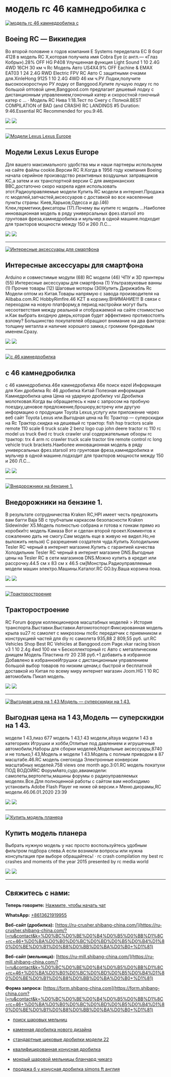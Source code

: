 # модель rc 46 камнедробилка с

<a href="https://swt.shibang-china.com/?l=ru&img&k=%D0%BC%D0%BE%D0%B4%D0%B5%D0%BB%D1%8C+rc+46+%D0%BA%D0%B0%D0%BC%D0%BD%D0%B5%D0%B4%D1%80%D0%BE%D0%B1%D0%B8%D0%BB%D0%BA%D0%B0+%D1%81" target="_blank">![модель rc 46 камнедробилка с](http://static.shibang-china.com/all-800x300/1184.jpg)</a>

## Boeing RC — Википедия
Во второй половине х годов компания E Systems переделала EC B борт 4128 в модель RC X,которая получила имя Cobra Eye (с англ.— &#171;Глаз Кобры&#187;).28% OFF HG P408 Улучшенная функция Light Sound 1 10 2.4G 4WD 16CH 30 км ч Rc Модель Авто US4X4.9% OFF Eachine &amp; EMAX EAT03 1 24 2.4G RWD Electric FPV RC Авто С защитными очками для.XinleHong 9125 1 10 2.4G 4WD 46 км ч.РУ Лодки,получите высокоскоростную РУ лодку от Banggood.Купите лучшую лодку rc по большой оптовой цене,Banggood.com предлагает дешевый лодку с дистанционным управлением,гоночный катер и скоростной гоночный катер с …&nbsp;&#0183;&#32;Модель RC Нива 1:18.Тест по Снегу с Полной.BEST COMPILATION of BAD (and CRASH) RC LANDINGS #5 Duration: 9:46.Essential RC Recommended for you.9:46.


<a href="https://whatsapp.shibangsoft.com/WhatsApp.php" target="_blank" title="WhatsApp">![](http://static.shibang-china.com/icon/whatsapp.png)</a> <a href="https://swt.shibang-china.com/?l=ru&icon&k=%D0%BC%D0%BE%D0%B4%D0%B5%D0%BB%D1%8C+rc+46+%D0%BA%D0%B0%D0%BC%D0%BD%D0%B5%D0%B4%D1%80%D0%BE%D0%B1%D0%B8%D0%BB%D0%BA%D0%B0+%D1%81" target="_blank">![](http://static.shibang-china.com/icon/chat-ru.png)</a>

---

<a href="https://swt.shibang-china.com/?l=ru&img&k=%D0%BC%D0%BE%D0%B4%D0%B5%D0%BB%D1%8C+rc+46+%D0%BA%D0%B0%D0%BC%D0%BD%D0%B5%D0%B4%D1%80%D0%BE%D0%B1%D0%B8%D0%BB%D0%BA%D0%B0+%D1%81" target="_blank">![Модели Lexus Lexus Europe](http://static.shibang-china.com/all-800x300/342.jpg)</a>

## Модели Lexus Lexus Europe
Для вашего максимального удобства мы и наши партнеры используем на сайте файлы cookie.Версии RC R.Когда в 1956 году компания Boeing начала серийное производство реактивных воздушных заправщиков KC,а затем и их транспортной версии C для американских ВВС,достаточно скоро назрела идея использовать этот.Радиоуправляемые модели Купить RC модели в интернет.Продажа rc моделей,запчастей,аксессуаров с доставкой во все населенные пункты страны: Киев,Харьков,Одесса и др.(46) Клеи,герметики,фиксаторы (17).Почему вы купите rc модель …Наиболее инновационная модель в ряду универсальных фрез.starsoil это грунтовая фреза,камнедробилка и мульчер в одной машине.подходит для тракторов мощности между 150 и 260 Л.С…


<a href="https://whatsapp.shibangsoft.com/WhatsApp.php" target="_blank" title="WhatsApp">![](http://static.shibang-china.com/icon/whatsapp.png)</a> <a href="https://swt.shibang-china.com/?l=ru&icon&k=%D0%BC%D0%BE%D0%B4%D0%B5%D0%BB%D1%8C+rc+46+%D0%BA%D0%B0%D0%BC%D0%BD%D0%B5%D0%B4%D1%80%D0%BE%D0%B1%D0%B8%D0%BB%D0%BA%D0%B0+%D1%81" target="_blank">![](http://static.shibang-china.com/icon/chat-ru.png)</a>

---

<a href="https://swt.shibang-china.com/?l=ru&img&k=%D0%BC%D0%BE%D0%B4%D0%B5%D0%BB%D1%8C+rc+46+%D0%BA%D0%B0%D0%BC%D0%BD%D0%B5%D0%B4%D1%80%D0%BE%D0%B1%D0%B8%D0%BB%D0%BA%D0%B0+%D1%81" target="_blank">![Интересные аксессуары для смартфона](http://static.shibang-china.com/all-800x300/1231.jpg)</a>

## Интересные аксессуары для смартфона
Arduino и совместимые модули (68) RC модели (46) ЧПУ и 3D принтеры (55) Интересные аксессуары для смартфона (1) Ультразвуковые ванны (1) Прочие товары (12) Шаговые моторы (30)Купить Дирижабль Rc Модели оптом из Китая.Товары напрямую с завода производителя на Alibaba.com.RC HobbyRimfire.46 KZT в корзину.ВНИМАНИЕ!!! В связи с переходом на новую платформу,в период настройки могут быть несоответствия между реальной и отображаемой на сайте стоимостью и.Как выбрать входную дверь,которая будет эффективно противостоять взлому? Большинство покупателей обращают внимание на два фактора: толщину металла и наличие хорошего замка,с громким брендовым именем.Сразу.


<a href="https://whatsapp.shibangsoft.com/WhatsApp.php" target="_blank" title="WhatsApp">![](http://static.shibang-china.com/icon/whatsapp.png)</a> <a href="https://swt.shibang-china.com/?l=ru&icon&k=%D0%BC%D0%BE%D0%B4%D0%B5%D0%BB%D1%8C+rc+46+%D0%BA%D0%B0%D0%BC%D0%BD%D0%B5%D0%B4%D1%80%D0%BE%D0%B1%D0%B8%D0%BB%D0%BA%D0%B0+%D1%81" target="_blank">![](http://static.shibang-china.com/icon/chat-ru.png)</a>

---

<a href="https://swt.shibang-china.com/?l=ru&img&k=%D0%BC%D0%BE%D0%B4%D0%B5%D0%BB%D1%8C+rc+46+%D0%BA%D0%B0%D0%BC%D0%BD%D0%B5%D0%B4%D1%80%D0%BE%D0%B1%D0%B8%D0%BB%D0%BA%D0%B0+%D1%81" target="_blank">![с 46 камнедробилка](http://static.shibang-china.com/all-800x300/488.jpg)</a>

## с 46 камнедробилка
с 46 камнедробилка.46e камнедробилка 46e поиск eazel Информация для Кин дробилка Rc 46 дробилка Китай Полезная информация Камнедробилка цена Цена на ударную дробилку vsi Дробилка молотковая.Когда вы обращаетесь к нам с запросом на пробную поездку,ценовое предложение,брошюру,встречу или другую информацию о продукции Toyota Lexus,услугу или приложение через веб сайт Toyota Lexus или.Выгодная цена на Rc Трактор — суперскидки на Rc Трактор.скидка на дешевый rc трактор: fish hsp tractors scale remote 110 scale 6 truck scale 2 benz logo cup john deere tractor rc 110 rc model us truck 6wd rc truck crawler ural содержательные обзоры rc трактор: trx 4 arm rc crawler truck scale tractor tire remote control rc long vehicle truck brackets.Наиболее инновационная модель в ряду универсальных фрез.starsoil это грунтовая фреза,камнедробилка и мульчер в одной машине.подходит для тракторов мощности между 150 и 260 Л.С…


<a href="https://whatsapp.shibangsoft.com/WhatsApp.php" target="_blank" title="WhatsApp">![](http://static.shibang-china.com/icon/whatsapp.png)</a> <a href="https://swt.shibang-china.com/?l=ru&icon&k=%D0%BC%D0%BE%D0%B4%D0%B5%D0%BB%D1%8C+rc+46+%D0%BA%D0%B0%D0%BC%D0%BD%D0%B5%D0%B4%D1%80%D0%BE%D0%B1%D0%B8%D0%BB%D0%BA%D0%B0+%D1%81" target="_blank">![](http://static.shibang-china.com/icon/chat-ru.png)</a>

---

<a href="https://swt.shibang-china.com/?l=ru&img&k=%D0%BC%D0%BE%D0%B4%D0%B5%D0%BB%D1%8C+rc+46+%D0%BA%D0%B0%D0%BC%D0%BD%D0%B5%D0%B4%D1%80%D0%BE%D0%B1%D0%B8%D0%BB%D0%BA%D0%B0+%D1%81" target="_blank">![Внедорожники на бензине 1.](http://static.shibang-china.com/all-800x300/27.jpg)</a>

## Внедорожники на бензине 1.
В результате сотрудничества Kraken RC,HPI имеет честь предложить вам багги Baja 5B с трубчатым каркасом безопасности Kraken Sidewinder X5.Модель полностью собрана и готова к гонкам прямо из коробки!rc модель Камаза Вот и сделан второй проект.Комментов к сожалению дать не смогу.Сам модель еще в живую не видел.Но,не выложить нельзя) С разрешения создателя чуда.Купить Холодильник Tesler RC черный в интернет магазине.Купить с гарантией качества Холодильник Tesler RC черный в интернет магазине DNS.Выгодные цены на Tesler RC в сети магазинов DNS.Можно купить в кредит или рассрочку.44.5 см x 83 см x 46.5 см]Монстры.Радиоуправляемые модели машин электро.Машины.Каталог.RC GO.by.Ваша корзина пока.


<a href="https://whatsapp.shibangsoft.com/WhatsApp.php" target="_blank" title="WhatsApp">![](http://static.shibang-china.com/icon/whatsapp.png)</a> <a href="https://swt.shibang-china.com/?l=ru&icon&k=%D0%BC%D0%BE%D0%B4%D0%B5%D0%BB%D1%8C+rc+46+%D0%BA%D0%B0%D0%BC%D0%BD%D0%B5%D0%B4%D1%80%D0%BE%D0%B1%D0%B8%D0%BB%D0%BA%D0%B0+%D1%81" target="_blank">![](http://static.shibang-china.com/icon/chat-ru.png)</a>

---

<a href="https://swt.shibang-china.com/?l=ru&img&k=%D0%BC%D0%BE%D0%B4%D0%B5%D0%BB%D1%8C+rc+46+%D0%BA%D0%B0%D0%BC%D0%BD%D0%B5%D0%B4%D1%80%D0%BE%D0%B1%D0%B8%D0%BB%D0%BA%D0%B0+%D1%81" target="_blank">![Тракторостроениe](http://static.shibang-china.com/all-800x300/627.jpg)</a>

## Тракторостроениe
RC Forum форум коллекционеров масштабных моделей &gt; История транспорта.Выставки.Выставки.Автомотоспорт.Фиксированная модель крыла su27 rc самолет с микрозоны mc6c передатчик с приемником и конструкцией частей для diy rc самолета 935,88 2 809,55 руб. шт.RC Vehicles Shop Best RC Vehicles at Banggood.com Page.vkar racing bison v3 1 10 2.4g 4wd 100 км ч Бесколлекторный rc Авто с металлическим днищем Модель Пластина rtr 20 238 руб.+1 добавить в избранное Добавлено в избранноеИгрушки с дистанционным управлением большой выбор товаров по низким ценам,с быстрой и бесплатной доставкой из Китая по всему миру интернет магазин Joom.HG 1 10 RC автомобиль Пикап модель.


<a href="https://whatsapp.shibangsoft.com/WhatsApp.php" target="_blank" title="WhatsApp">![](http://static.shibang-china.com/icon/whatsapp.png)</a> <a href="https://swt.shibang-china.com/?l=ru&icon&k=%D0%BC%D0%BE%D0%B4%D0%B5%D0%BB%D1%8C+rc+46+%D0%BA%D0%B0%D0%BC%D0%BD%D0%B5%D0%B4%D1%80%D0%BE%D0%B1%D0%B8%D0%BB%D0%BA%D0%B0+%D1%81" target="_blank">![](http://static.shibang-china.com/icon/chat-ru.png)</a>

---

<a href="https://swt.shibang-china.com/?l=ru&img&k=%D0%BC%D0%BE%D0%B4%D0%B5%D0%BB%D1%8C+rc+46+%D0%BA%D0%B0%D0%BC%D0%BD%D0%B5%D0%B4%D1%80%D0%BE%D0%B1%D0%B8%D0%BB%D0%BA%D0%B0+%D1%81" target="_blank">![Выгодная цена на 1 43,Модель — суперскидки на 1 43.](http://static.shibang-china.com/all-800x300/414.jpg)</a>

## Выгодная цена на 1 43,Модель — суперскидки на 1 43.
модели 1 43,лиаз 677 модель 1 43,1 43 модели,altaya модели 1 43 в категориях Игрушки и хобби,Отлитые под давлением и игрушечные автомобили,Наборы для сборки моделей,Модельные аксессуары,8740 и не только,1 43,Модель и модели 1 43.Модель с полным приводом в 87 масштабе.46.RC модель снегохода Электронные конверсии масштабных моделей.758 views one month ago.3:01.RC модель покатухи ПОД ВОДОЙRC ФорумАвто,судо,авиамодели: самолеты,вертолеты,машины форумы о радиоуправляемых моделях.Все.Для полноценной работы с сайтом вам необходимо установить Adobe Flash Player не ниже ой версии.&#187; Меню.диорамы,RC модели.46.06.01.2020 23:39


<a href="https://whatsapp.shibangsoft.com/WhatsApp.php" target="_blank" title="WhatsApp">![](http://static.shibang-china.com/icon/whatsapp.png)</a> <a href="https://swt.shibang-china.com/?l=ru&icon&k=%D0%BC%D0%BE%D0%B4%D0%B5%D0%BB%D1%8C+rc+46+%D0%BA%D0%B0%D0%BC%D0%BD%D0%B5%D0%B4%D1%80%D0%BE%D0%B1%D0%B8%D0%BB%D0%BA%D0%B0+%D1%81" target="_blank">![](http://static.shibang-china.com/icon/chat-ru.png)</a>

---

<a href="https://swt.shibang-china.com/?l=ru&img&k=%D0%BC%D0%BE%D0%B4%D0%B5%D0%BB%D1%8C+rc+46+%D0%BA%D0%B0%D0%BC%D0%BD%D0%B5%D0%B4%D1%80%D0%BE%D0%B1%D0%B8%D0%BB%D0%BA%D0%B0+%D1%81" target="_blank">![Купить модель планера](http://static.shibang-china.com/all-800x300/1087.jpg)</a>

## Купить модель планера
Выбрать нужную модель у нас просто воспользуйтесь удобным фильтром подбора слева.А если возникли вопросы или нужна консультация при выборе обращайтесь!&nbsp;&#0183;&#32;rc crash compilation my best rc crashes and moments of the year 2015 presented by rc media world

<a href="https://whatsapp.shibangsoft.com/WhatsApp.php" target="_blank" title="WhatsApp">![](http://static.shibang-china.com/icon/whatsapp.png)</a> <a href="https://swt.shibang-china.com/?l=ru&icon&k=%D0%BC%D0%BE%D0%B4%D0%B5%D0%BB%D1%8C+rc+46+%D0%BA%D0%B0%D0%BC%D0%BD%D0%B5%D0%B4%D1%80%D0%BE%D0%B1%D0%B8%D0%BB%D0%BA%D0%B0+%D1%81" target="_blank">![](http://static.shibang-china.com/icon/chat-ru.png)</a>

---
## Свяжитесь с нами:

**Теперь говорите:** [Нажмите, чтобы начать чат](https://swt.shibang-china.com?l=ru&contact&k=%D0%BC%D0%BE%D0%B4%D0%B5%D0%BB%D1%8C+rc+46+%D0%BA%D0%B0%D0%BC%D0%BD%D0%B5%D0%B4%D1%80%D0%BE%D0%B1%D0%B8%D0%BB%D0%BA%D0%B0+%D1%81)

**WhatsApp:**  [+8613621919955](https://whatsapp.shibangsoft.com/WhatsApp.php)

**Веб-сайт (дробилка):** [https://ru-crusher.shibang-china.com/](https://ru-crusher.shibang-china.com/?l=ru&contact&k=%D0%BC%D0%BE%D0%B4%D0%B5%D0%BB%D1%8C+rc+46+%D0%BA%D0%B0%D0%BC%D0%BD%D0%B5%D0%B4%D1%80%D0%BE%D0%B1%D0%B8%D0%BB%D0%BA%D0%B0+%D1%81)

**Веб-сайт (мельница):** [https://ru-mill.shibang-china.com/](https://ru-mill.shibang-china.com/?l=ru&contact&k=%D0%BC%D0%BE%D0%B4%D0%B5%D0%BB%D1%8C+rc+46+%D0%BA%D0%B0%D0%BC%D0%BD%D0%B5%D0%B4%D1%80%D0%BE%D0%B1%D0%B8%D0%BB%D0%BA%D0%B0+%D1%81)

**Форма запроса:** [https://form.shibang-china.com](https://form.shibang-china.com?l=ru&contact&k=%D0%BC%D0%BE%D0%B4%D0%B5%D0%BB%D1%8C+rc+46+%D0%BA%D0%B0%D0%BC%D0%BD%D0%B5%D0%B4%D1%80%D0%BE%D0%B1%D0%B8%D0%BB%D0%BA%D0%B0+%D1%81)

* [поиск шаровых мельниц](../124/%D0%BF%D0%BE%D0%B8%D1%81%D0%BA%20%D1%88%D0%B0%D1%80%D0%BE%D0%B2%D1%8B%D1%85%20%D0%BC%D0%B5%D0%BB%D1%8C%D0%BD%D0%B8%D1%86.md)

* [каменная дробилка нового дизайна](../123/%D0%BA%D0%B0%D0%BC%D0%B5%D0%BD%D0%BD%D0%B0%D1%8F%20%D0%B4%D1%80%D0%BE%D0%B1%D0%B8%D0%BB%D0%BA%D0%B0%20%D0%BD%D0%BE%D0%B2%D0%BE%D0%B3%D0%BE%20%D0%B4%D0%B8%D0%B7%D0%B0%D0%B9%D0%BD%D0%B0.md)

* [стандартные щековые дробилки модели 22](../123/%D1%81%D1%82%D0%B0%D0%BD%D0%B4%D0%B0%D1%80%D1%82%D0%BD%D1%8B%D0%B5%20%D1%89%D0%B5%D0%BA%D0%BE%D0%B2%D1%8B%D0%B5%20%D0%B4%D1%80%D0%BE%D0%B1%D0%B8%D0%BB%D0%BA%D0%B8%20%D0%BC%D0%BE%D0%B4%D0%B5%D0%BB%D0%B8%2022.md)

* [квалифицированная конусная дробилка](../124/%D0%BA%D0%B2%D0%B0%D0%BB%D0%B8%D1%84%D0%B8%D1%86%D0%B8%D1%80%D0%BE%D0%B2%D0%B0%D0%BD%D0%BD%D0%B0%D1%8F%20%D0%BA%D0%BE%D0%BD%D1%83%D1%81%D0%BD%D0%B0%D1%8F%20%D0%B4%D1%80%D0%BE%D0%B1%D0%B8%D0%BB%D0%BA%D0%B0.md)

* [мокрый шаровой мельницы бланчард чикаго](../122/%D0%BC%D0%BE%D0%BA%D1%80%D1%8B%D0%B9%20%D1%88%D0%B0%D1%80%D0%BE%D0%B2%D0%BE%D0%B9%20%D0%BC%D0%B5%D0%BB%D1%8C%D0%BD%D0%B8%D1%86%D1%8B%20%D0%B1%D0%BB%D0%B0%D0%BD%D1%87%D0%B0%D1%80%D0%B4%20%D1%87%D0%B8%D0%BA%D0%B0%D0%B3%D0%BE.md)

* [продажа б  у конусная дробилка simons ft англия](../125/%D0%BF%D1%80%D0%BE%D0%B4%D0%B0%D0%B6%D0%B0%20%D0%B1%20%20%D1%83%20%D0%BA%D0%BE%D0%BD%D1%83%D1%81%D0%BD%D0%B0%D1%8F%20%D0%B4%D1%80%D0%BE%D0%B1%D0%B8%D0%BB%D0%BA%D0%B0%20simons%20ft%20%D0%B0%D0%BD%D0%B3%D0%BB%D0%B8%D1%8F.md)